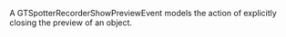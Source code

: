 A GTSpotterRecorderShowPreviewEvent models the action of explicitly closing the preview of an object.
